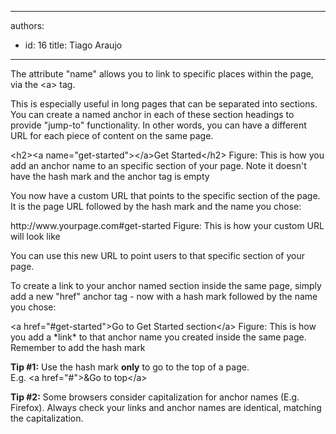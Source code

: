 

---
authors:
  - id: 16
    title: Tiago Araujo
---




<span class='intro'> <p>The attribute &quot;name&quot; allows you to link to specific places within the page, via the &lt;a&gt; tag.</p><p>This is especially useful in long pages that can be separated into sections. You can create a named anchor in each of these section headings to provide &quot;jump-to&quot; functionality. In other words, you can have a different URL for each piece of content on the same page.</p> </span>

<span class="ms-rteCustom-CodeArea"> &lt;h2&gt;&lt;a name=&quot;get-started&quot;&gt;&lt;/a&gt;Get Started&lt;/h2&gt; </span>
<span class="ms-rteCustom-FigureNormal">Figure&#58; This is how you add an anchor name to an specific section of your page. Note it doesn't have the hash mark and the anchor tag is empty</span> 

<p>You now have a custom URL that points to the specific section of the page. It is the page URL followed by the hash mark and the name you chose&#58;</p> 
<span class="ms-rteCustom-GreyBox"> http&#58;//www.yourpage.com#get-started </span>
<span class="ms-rteCustom-FigureNormal">Figure&#58; This is how your custom URL will look like</span> 
<p>You can use this new URL to point users to that specific section of your page.</p><p>To create a link to your anchor named section inside the same page, simply add a new &quot;href&quot; anchor tag - now with a hash mark followed by the name you chose&#58;</p> 
<span class="ms-rteCustom-CodeArea"> &lt;a href=&quot;#get-started&quot;&gt;Go to Get Started section&lt;/a&gt; </span>
<span class="ms-rteCustom-FigureNormal">Figure&#58; This is how you add a *link* to that anchor name you created inside the same page. Remember to add the hash mark</span> 

<div class="ms-rteCustom-GreyBox"><p>
      <strong>Tip #1&#58;</strong> Use the hash mark 
      <strong>only</strong> to go to the top of a page.&#160;<br>E.g. &lt;a href=&quot;#&quot;&gt;&amp;Go to top&lt;/a&gt;</p></div><div class="ms-rteCustom-GreyBox"><p>
      <strong>Tip #2&#58;</strong> Some browsers consider capitalization for anchor names (E.g. Firefox). Always check your links and anchor names are identical, matching the capitalization.</p></div>


